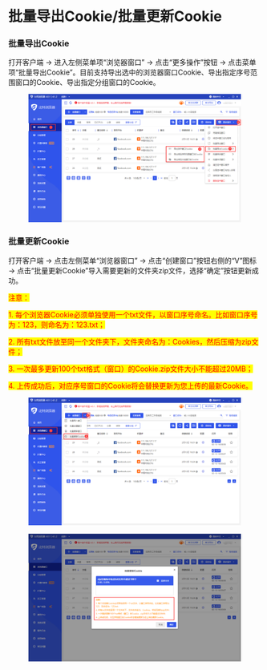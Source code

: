 # 批量导出Cookie/批量更新Cookie

### 批量导出Cookie

打开客户端 -> 进入左侧菜单项“浏览器窗口” -> 点击“更多操作”按钮 -> 点击菜单项“批量导出Cookie”。目前支持导出选中的浏览器窗口Cookie、导出指定序号范围窗口的Cookie、导出指定分组窗口的Cookie。

<figure><img src="../../.gitbook/assets/1 (1).png" alt=""><figcaption></figcaption></figure>

### 批量更新Cookie

打开客户端 -> 点击左侧菜单“浏览器窗口” -> 点击“创建窗口”按钮右侧的“V”图标 -> 点击“批量更新Cookie”导入需要更新的文件夹zip文件，选择“确定”按钮更新成功。

<mark style="color:red;">注意：</mark>

&#x20;<mark style="color:red;">1. 每个浏览器Cookie必须单独使用一个txt文件，以窗口序号命名。比如窗口序号为：123，则命名为：123.txt；</mark>

<mark style="color:red;">2. 所有txt文件放至同一个文件夹下，文件夹命名为：Cookies，然后压缩为zip文件；</mark>

<mark style="color:red;">3. 一次最多更新100个txt格式（窗口）的Cookie.zip文件大小不能超过20MB；</mark>

<mark style="color:red;">4. 上传成功后，对应序号窗口的Cookie将会替换更新为您上传的最新Cookie。</mark>

<figure><img src="../../.gitbook/assets/企业微信截图_16762815828221.png" alt=""><figcaption></figcaption></figure>

<figure><img src="../../.gitbook/assets/3.png" alt=""><figcaption></figcaption></figure>
